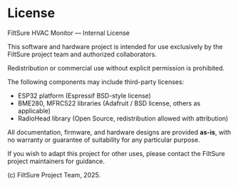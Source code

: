 # License

FiltSure HVAC Monitor — Internal License

This software and hardware project is intended for use exclusively by the FiltSure project team and authorized collaborators.

Redistribution or commercial use without explicit permission is prohibited.

The following components may include third-party licenses:
- ESP32 platform (Espressif BSD-style license)
- BME280, MFRC522 libraries (Adafruit / BSD license, others as applicable)
- RadioHead library (Open Source, redistribution allowed with attribution)

All documentation, firmware, and hardware designs are provided **as-is**, with no warranty or guarantee of suitability for any particular purpose.

If you wish to adapt this project for other uses, please contact the FiltSure project maintainers for guidance.

(c) FiltSure Project Team, 2025.
